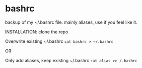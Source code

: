 # bashrc
backup of my ~/.bashrc file. mainly aliases,
use if you feel like it.

INSTALLATION:
clone the repo

Overwrite existing ~/.bashrc
`cat bashrc > ~/.bashrc`

OR

Only add aliases, keep existing ~/.bashrc
`cat alias >> /.bashrc`
